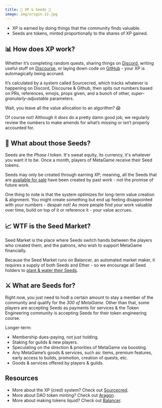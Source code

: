 ```yaml
---
title: 🧬 XP & Seeds 🌱
image: img/origin.12.jpg
---
```

* XP is earned by doing things that the community finds valuable.
* Seeds are tokens, minted proportionally to the shares of XP gained.

## **📊 How does XP work?**

Whether it’s completing random quests, sharing things on [Discord](https://discord.gg/ZqdPP9b), writing useful stuff on [Discourse](https://forum.metagame.wtf/), or laying down code on [GitHub](https://github.com/metafam/) - your XP is automagically being accrued.

It’s calculated by a system called Sourcecred, which tracks whatever is happening on Discord, Discourse & Github, then spits out numbers based on PRs, references, emojis, props given, and a bunch of other, *super-granularly-adjustable* parameters.

Wait, you leave all the value allocation to an algorithm? 😱

Of course not! Although it *does* do a pretty damn good job, we regularly review the numbers to make amends for what’s missing or isn’t properly accounted for.

## **🌱 What about those Seeds?**

Seeds are the *Phase I* token. It's sweat equity, its currency, it's whatever you want it to be. Once a month, players of MetaGame receive their Seed tokens.

Seeds may only be created through earning XP; meaning, all the Seeds that are [available for sale](https://balancer.exchange/#/swap/ether/0x30cf203b48edaa42c3b4918e955fed26cd012a3f) have been created by past work - not the promise of future work.

One thing to note is that the system optimizes for long-term value creation & alignment. You might create something but end up feeling disappointed with your numbers - despair not! As more people find your work valuable over time, build on top of it or reference it - your value accrues.

## **📈 WTF is the Seed Market?**

Seed Market is the place where Seeds switch hands between the players who created them, and the patrons, who wish to support MetaGame financially.

Because the Seed Market runs on Balancer, an automated market maker, it requires a supply of both Seeds and Ether - so we encourage all Seed holders to [plant & water their Seeds](https://polygon.balancer.fi/#/pool/0x8a8fcd351ed553fc75aecbc566a32f94471f302e000100000000000000000081/invest).

## **⚔️ What are Seeds for?**

Right now, you just need to hodl a certain amount to stay a member of the community and qualify for the *300 of MetaGame*. Other than that, some players are accepting Seeds as payments for services & the Token Engineering community is accepting Seeds for their token engineering course.

Longer-term:

* Membership dues-paying, not just holding.
* Staking for guilds & new players.
* Speculating on the direction & priorities of MetaGame via boosting.
* Any MetaGame’s goods & services, such as: items, premium features, early access to builds, promotion, creation of quests, etc.
* Goods & services offered by players & guilds.

## **Resources**

* More about the XP (cred) system? Check out [Sourcecred](https://sourcecred.io/docs/beta/cred).
* More about DAO token minting? Check out [Aragon](https://aragon.org/).
* More about making tokens liquid? Check out [Balancer](https://medium.com/balancer-protocol/building-liquidity-into-token-distribution-a49d4286e0d4).